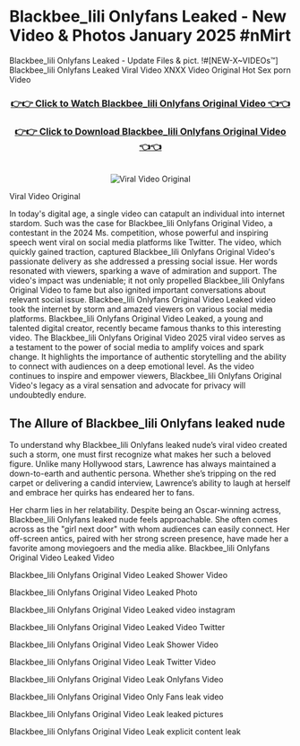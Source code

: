 # Blackbee_lili Onlyfans Leaked - New Video & Photos January 2025 #nMirt

Blackbee_lili Onlyfans Leaked - Update Files & pict. !#[NEW-X~VIDEOs™] Blackbee_lili Onlyfans Leaked Viral Video XNXX Video Original Hot Sex porn Video
<br>
<div align="center">
<h3><a href="https://links2leaks.com?utm_source=blackbee_lili&utm_medium=gitlong" rel="nofollow">👉👉 Click to Watch Blackbee_lili Onlyfans Original Video 👈👈</a></h3>
<h3><a href="https://links2leaks.com?utm_source=blackbee_lili&utm_medium=gitlong" rel="nofollow">👉👉 Click to Download Blackbee_lili Onlyfans Original Video 👈👈</a></h3>
<br>
<a href="https://links2leaks.com?utm_source=blackbee_lili&utm_medium=gitlong" rel="nofollow"><img src="https://i.ibb.co/Gkj2r4b/banner.png" alt="Viral Video Original" style="max-width: 100%; display: inline-block;" data-target="animated-image.originalImage"></a>
</div>

Viral Video Original

In today's digital age, a single video can catapult an individual into internet stardom. Such was the case for Blackbee_lili Onlyfans Original Video, a contestant in the 2024 Ms. competition, whose powerful and inspiring speech went viral on social media platforms like Twitter.
The video, which quickly gained traction, captured Blackbee_lili Onlyfans Original Video's passionate delivery as she addressed a pressing social issue. Her words resonated with viewers, sparking a wave of admiration and support. The video's impact was undeniable; it not only propelled Blackbee_lili Onlyfans Original Video to fame but also ignited important conversations about relevant social issue.
Blackbee_lili Onlyfans Original Video Leaked video took the internet by storm and amazed viewers on various social media platforms. Blackbee_lili Onlyfans Original Video Leaked, a young and talented digital creator, recently became famous thanks to this interesting video.
The Blackbee_lili Onlyfans Original Video 2025 viral video serves as a testament to the power of social media to amplify voices and spark change. It highlights the importance of authentic storytelling and the ability to connect with audiences on a deep emotional level. As the video continues to inspire and empower viewers, Blackbee_lili Onlyfans Original Video's legacy as a viral sensation and advocate for privacy will undoubtedly endure.

<h2>The Allure of Blackbee_lili Onlyfans leaked nude</h2>


To understand why Blackbee_lili Onlyfans leaked nude’s viral video created such a storm, one must first recognize what makes her such a beloved figure. Unlike many Hollywood stars, Lawrence has always maintained a down-to-earth and authentic persona. Whether she’s tripping on the red carpet or delivering a candid interview, Lawrence’s ability to laugh at herself and embrace her quirks has endeared her to fans.

Her charm lies in her relatability. Despite being an Oscar-winning actress, Blackbee_lili Onlyfans leaked nude feels approachable. She often comes across as the "girl next door" with whom audiences can easily connect. Her off-screen antics, paired with her strong screen presence, have made her a favorite among moviegoers and the media alike.
Blackbee_lili Onlyfans Original Video Leaked Video

Blackbee_lili Onlyfans Original Video Leaked Shower Video

Blackbee_lili Onlyfans Original Video Leaked Photo

Blackbee_lili Onlyfans Original Video Leaked video instagram

Blackbee_lili Onlyfans Original Video Leaked Video Twitter

Blackbee_lili Onlyfans Original Video Leak Shower Video

Blackbee_lili Onlyfans Original Video Leak Twitter Video

Blackbee_lili Onlyfans Original Video Leak Onlyfans Video

Blackbee_lili Onlyfans Original Video Only Fans leak video

Blackbee_lili Onlyfans Original Video Leak leaked pictures

Blackbee_lili Onlyfans Original Video Leak explicit content leak